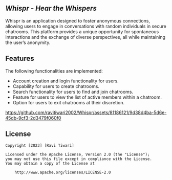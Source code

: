 ## *Whispr - Hear the Whispers* 

Whispr is an application designed to foster anonymous connections, allowing users to engage in conversations with random individuals in secure chatrooms. This platform provides a unique opportunity for spontaneous interactions and the exchange of diverse perspectives, all while maintaining the user’s anonymity.

## Features

The following functionalities are implemented:

-  Account creation and login functionality for users.
-  Capability for users to create chatrooms.
-  Search functionality for users to find and join chatrooms.
-  Feature for users to view the list of active members within a chatroom.
-  Option for users to exit chatrooms at their discretion.


https://github.com/ravitiwari2002/Whispr/assets/81186121/9d38d4ba-5d6e-45db-9cf3-2d3479f060f0


## License

    Copyright [2023] [Ravi Tiwari]

    Licensed under the Apache License, Version 2.0 (the "License");
    you may not use this file except in compliance with the License.
    You may obtain a copy of the License at

        http://www.apache.org/licenses/LICENSE-2.0
